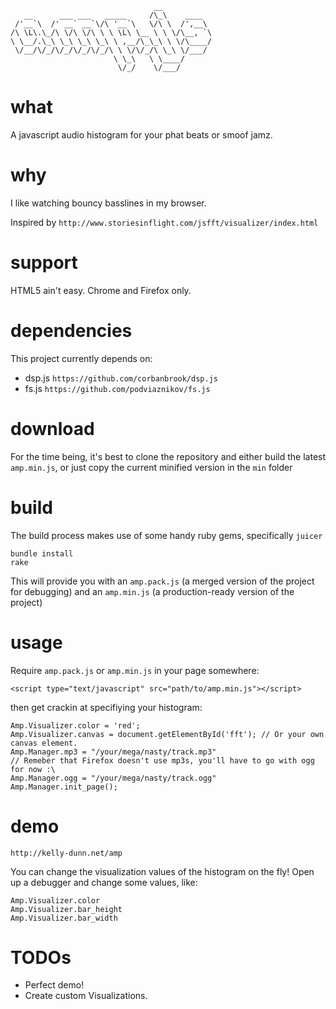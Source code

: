 ```
                                __
   __      ___ ___   _____     /\_\    ____
 /'__`\  /' __` __`\/\ '__`\   \/\ \  /',__\
/\ \L\.\_/\ \/\ \/\ \ \ \L\ \__ \ \ \/\__, `\
\ \__/.\_\ \_\ \_\ \_\ \ ,__/\_\_\ \ \/\____/
 \/__/\/_/\/_/\/_/\/_/\ \ \/\/_/\ \_\ \/___/
                       \ \_\   \ \____/
                        \/_/    \/___/
```

# what

A javascript audio histogram for your phat beats or smoof jamz.

# why

I like watching bouncy basslines in my browser.

Inspired by `http://www.storiesinflight.com/jsfft/visualizer/index.html`

# support

HTML5 ain't easy.
Chrome and Firefox only.

# dependencies

This project currently depends on:

- dsp.js  `https://github.com/corbanbrook/dsp.js`
- fs.js   `https://github.com/podviaznikov/fs.js`

# download

For the time being, it's best to clone the repository and either build the latest `amp.min.js`, or just copy the current minified version in the `min` folder

# build

The build process makes use of some handy ruby gems, specifically `juicer`

```
bundle install
rake
```

This will provide you with an `amp.pack.js` (a merged version of the project for debugging)
and an `amp.min.js` (a production-ready version of the project)

# usage

Require `amp.pack.js` or `amp.min.js` in your page somewhere:

```
<script type="text/javascript" src="path/to/amp.min.js"></script>
```

then get crackin at specifiying your histogram:

```
Amp.Visualizer.color = 'red';
Amp.Visualizer.canvas = document.getElementById('fft'); // Or your own canvas element.
Amp.Manager.mp3 = "/your/mega/nasty/track.mp3"
// Remeber that Firefox doesn't use mp3s, you'll have to go with ogg for now :\
Amp.Manager.ogg = "/your/mega/nasty/track.ogg"
Amp.Manager.init_page();
```

# demo

`http://kelly-dunn.net/amp`

You can change the visualization values of the histogram on the fly!  Open up a debugger and change some values, like:

```
Amp.Visualizer.color
Amp.Visualizer.bar_height
Amp.Visualizer.bar_width
```

# TODOs

- Perfect demo!
- Create custom Visualizations.
